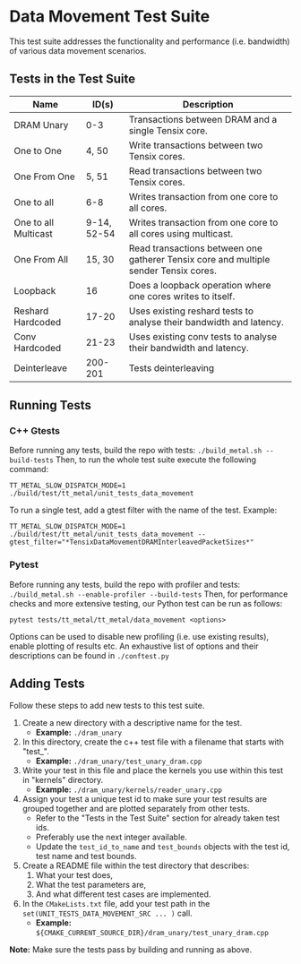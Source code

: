 # Data Movement Test Suite

This test suite addresses the functionality and performance (i.e. bandwidth) of various data movement scenarios.

## Tests in the Test Suite

| Name                 | ID(s)      | Description                                                                          |
| ----------           | -----      | ----------------------------------------------------                                 |
| DRAM Unary           | 0-3        | Transactions between DRAM and a single Tensix core.                                  |
| One to One           | 4, 50      | Write transactions between two Tensix cores.                                         |
| One From One         | 5, 51      | Read transactions between two Tensix cores.                                          |
| One to all           | 6-8        | Writes transaction from one core to all cores.                                       |
| One to all Multicast | 9-14, 52-54| Writes transaction from one core to all cores using multicast.                       |
| One From All         | 15, 30     | Read transactions between one gatherer Tensix core and multiple sender Tensix cores. |
| Loopback             | 16         | Does a loopback operation where one cores writes to itself.                          |
| Reshard Hardcoded    | 17-20      | Uses existing reshard tests to analyse their bandwidth and latency.                  |
| Conv Hardcoded       | 21-23      | Uses existing conv tests to analyse their bandwidth and latency.                     |
| Deinterleave         | 200-201    | Tests deinterleaving                                                                 |

## Running Tests
### C++ Gtests
Before running any tests, build the repo with tests: ```./build_metal.sh --build-tests```
Then, to run the whole test suite execute the following command:
```
TT_METAL_SLOW_DISPATCH_MODE=1 ./build/test/tt_metal/unit_tests_data_movement
```

To run a single test, add a gtest filter with the name of the test. Example:
```
TT_METAL_SLOW_DISPATCH_MODE=1 ./build/test/tt_metal/unit_tests_data_movement --gtest_filter="*TensixDataMovementDRAMInterleavedPacketSizes*"
```

### Pytest
Before running any tests, build the repo with profiler and tests: ```./build_metal.sh --enable-profiler --build-tests```
Then, for performance checks and more extensive testing, our Python test can be run as follows:
```
pytest tests/tt_metal/tt_metal/data_movement <options>
```

Options can be used to disable new profiling (i.e. use existing results), enable plotting of results etc.
An exhaustive list of options and their descriptions can be found in `./conftest.py`

## Adding Tests
Follow these steps to add new tests to this test suite.

1. Create a new directory with a descriptive name for the test.
    - **Example:** `./dram_unary`
2. In this directory, create the c++ test file with a filename that starts with "test_".
    - **Example:** `./dram_unary/test_unary_dram.cpp`
3. Write your test in this file and place the kernels you use within this test in "kernels" directory.
    - **Example:** `./dram_unary/kernels/reader_unary.cpp`
4. Assign your test a unique test id to make sure your test results are grouped together and are plotted separately from other tests.
    - Refer to the "Tests in the Test Suite" section for already taken test ids.
    - Preferably use the next integer available.
    - Update the `test_id_to_name` and `test_bounds` objects with the test id, test name and test bounds.
5. Create a README file within the test directory that describes:
    1. What your test does,
    2. What the test parameters are,
    3. And what different test cases are implemented.
6. In the `CMakeLists.txt` file, add your test path in the `set(UNIT_TESTS_DATA_MOVEMENT_SRC ... )` call.
    - **Example:** `${CMAKE_CURRENT_SOURCE_DIR}/dram_unary/test_unary_dram.cpp`

**Note:** Make sure the tests pass by building and running as above.

